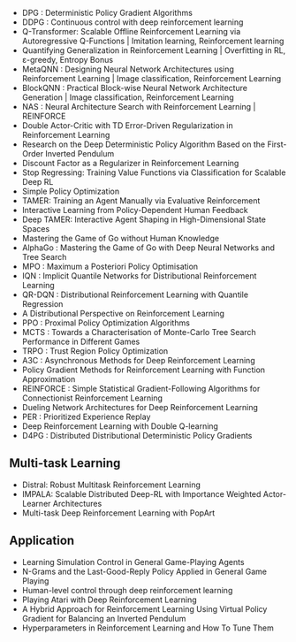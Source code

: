 - DPG : Deterministic Policy Gradient Algorithms
- DDPG : Continuous control with deep reinforcement learning
- Q-Transformer: Scalable Offline Reinforcement Learning via Autoregressive Q-Functions | Imitation learning, Reinforcement learning
- Quantifying Generalization in Reinforcement Learning | Overfitting in RL, ε-greedy, Entropy Bonus
- MetaQNN : Designing Neural Network Architectures using Reinforcement Learning | Image classification, Reinforcement Learning
- BlockQNN : Practical Block-wise Neural Network Architecture Generation | Image classification, Reinforcement Learning
- NAS : Neural Architecture Search with Reinforcement Learning | REINFORCE
- Double Actor-Critic with TD Error-Driven Regularization in Reinforcement Learning
- Research on the Deep Deterministic Policy Algorithm Based on the First-Order Inverted Pendulum
- Discount Factor as a Regularizer in Reinforcement Learning
- Stop Regressing: Training Value Functions via Classification for Scalable Deep RL
- Simple Policy Optimization
- TAMER: Training an Agent Manually via Evaluative Reinforcement
- Interactive Learning from Policy-Dependent Human Feedback
- Deep TAMER: Interactive Agent Shaping in High-Dimensional State Spaces
- Mastering the Game of Go without Human Knowledge
- AlphaGo : Mastering the Game of Go with Deep Neural Networks and Tree Search
- MPO : Maximum a Posteriori Policy Optimisation
- IQN : Implicit Quantile Networks for Distributional Reinforcement Learning
- QR-DQN : Distributional Reinforcement Learning with Quantile Regression
- A Distributional Perspective on Reinforcement Learning
- PPO : Proximal Policy Optimization Algorithms
- MCTS : Towards a Characterisation of Monte-Carlo Tree Search Performance in Different Games
- TRPO : Trust Region Policy Optimization
- A3C : Asynchronous Methods for Deep Reinforcement Learning
- Policy Gradient Methods for Reinforcement Learning with Function Approximation
- REINFORCE : Simple Statistical Gradient-Following Algorithms for Connectionist Reinforcement Learning
- Dueling Network Architectures for Deep Reinforcement Learning
- PER : Prioritized Experience Replay
- Deep Reinforcement Learning with Double Q-learning
- D4PG : Distributed Distributional Deterministic Policy Gradients

## Multi-task Learning
- Distral: Robust Multitask Reinforcement Learning
- IMPALA: Scalable Distributed Deep-RL with Importance Weighted Actor-Learner Architectures
- Multi-task Deep Reinforcement Learning with PopArt

## Application
- Learning Simulation Control in General Game-Playing Agents
- N-Grams and the Last-Good-Reply Policy Applied in General Game Playing
- Human-level control through deep reinforcement learning
- Playing Atari with Deep Reinforcement Learning
- A Hybrid Approach for Reinforcement Learning Using Virtual Policy Gradient for Balancing an Inverted Pendulum
- Hyperparameters in Reinforcement Learning and How To Tune Them
